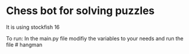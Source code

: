 # Chess bot for solving puzzles
It is using stockfish 16

To run:
In the main.py file modifiy the variables to your needs and run the file
#   h a n g m a n  
 